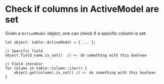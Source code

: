 # Check if columns in ActiveModel are set

Given a `ActiveModel` object, one can check if a specific column is set:

```rust, no_run
let object: table::ActiveModel = { ... };

// Specific field
object.field_name.is_set()  // <- do something with this boolean

// Field iterator
for column in table::Column::iter() {
    object.get(column).is_set() // <- do something with this boolean
}
```